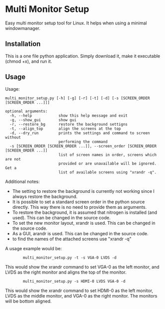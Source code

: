 Multi Monitor Setup
===================

Easy multi monitor setup tool for Linux. It helps when using a minimal windowmanager.

Installation
------------

This is a one file python application. Simply download it, make it executable
(chmod +x), and run it.

Usage
-----
Usage:
```
multi_monitor_setup.py [-h] [-g] [-r] [-t] [-d] [-s [SCREEN_ORDER [SCREEN_ORDER ...]]]

optional arguments:
  -h, --help            show this help message and exit
  -g, --show_gui        show gui
  -r, --restore_bg      restore the background settigns
  -t, --align_top       align the screens at the top
  -d, --dry_run         prints the settings and command to screen without
                        performing the command
  -s [SCREEN_ORDER [SCREEN_ORDER ...]], --screen_order [SCREEN_ORDER [SCREEN_ORDER ...]]
                        list of screen names in order, screens which are not
                        provided or are unavailable will be ignored. Get a
                        list of available screens using "xrandr -q".
```
Additional notes:
- The setting to restore the background is currently not working since I always restore the background.
- It is possible to set a standard screen order in the python source directly. This way there is no need to provide them as arguments.
- To restore the background, it is assumed that nitrogen is installed (and used). This can be changed in the source code.
- To set the new monitor layout, xrandr is used. This can be changed in the source code.
- As a GUI, arandr is used. This can be changed in the source code.
- to find the names of the attached screens use "xrandr -q"

A usage example would be:
```
        multi_monitor_setup.py -t -s VGA-0 LVDS -d
```
This would show the xrandr command to set VGA-0 as the left monitor, and LVDS as the right monitor and aligns the top of the monitor.
```
        multi_monitor_setup.py -s HDMI-0 LVDS VGA-0 -d
```
This would show the xrandr command to set HDMI-0 as the left monitor, LVDS as the middle monitor, and VGA-0 as the right monitor. The monitors will be bottom aligned.
